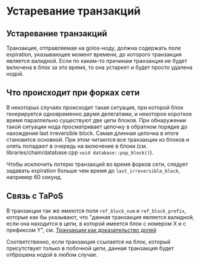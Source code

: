 # Устаревание транзакций

## Устаревание транзакций

Транзакция, отправляемая на golos-ноду, должна содержать поле expiration, указывающее момент времени, до которого транзакция является валидной. Если по каким-то причинам транзакция не будет включена в блок за это время, то она устареет и будет просто удалена нодой.

## Что происходит при форках сети

В некоторых случаях происходит такая ситуация, при которой блок генерируется одновременно двумя делегатами, и некоторое короткое время параллельно существуют две цепи блоков. При обнаружении такой ситуации нода просматривает цепочку в обратном порядке до нахождения last irreversible block. Самая длинная цепочка в итоге становится основной. При этом читаются все транзакции из блоков и опять попадают в очередь на включение в блоки \(см. libraries/chain/database.cpp `void database::pop_block()`\).

Чтобы исключить потерю транзакций во время форков сети, следует задавать expiration больше чем время до `last_irreversible_block`, например 60 секунд.

## Связь с TaPoS

В транзакции так же имеются поля `ref_block_num` и `ref_block_prefix`, которые как бы указывают, что "данная транзакция является валидной, если она находится в цепи, в которой имеется блок с номером X и с префиксом Y", см. [Транзакции как доказательство долей](https://github.com/golos-blockchain/wiki/tree/3dbb2f2a042981607f6ae50283ab37510a67a70d/4-documentation/belaya-bumaga-po-dpos.html#транзакции-как-доказательство-долей-transactions-as-proof-of-stake---tapos)

Соответственно, если транзакция ссылается на блок, который присутствует только в побочной цепи, данная транзакция будет отброшена нодой в любом случае.

